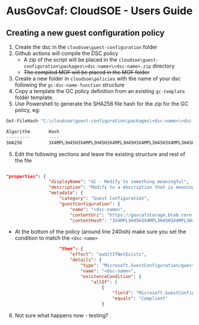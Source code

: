 # AusGovCaf: CloudSOE - Users Guide


## Creating a new guest configuration policy

1. Create the dsc in the `cloudsoe\guest-configuration` folder
1. Github actions will compile the DSC policy
   * A zip of the script will be placed in the  `cloudsoe\guest-configuration\packages\<dsc-name>\<dsc-name>.zip` directory
   * ~~The compiled MOF will be placed in the MOF folder~~
1. Create a new folder in `cloudsoe\policies` with the name of your dsc following the `gc-dsc-name-function` structure
1. Copy a template the GC policy definition from an existing `gc-template` folder template.
1. Use Powershell to generate the SHA256 file hash for the zip for the GC policy, eg:

```powershell
Get-FileHash "C:\cloudsoe\guest-configuration\packages\<dsc-name>\<dsc-name>.zip"

Algorithm       Hash                                                                   Path
---------       ----                                                                   ----
SHA256          3X4MPL3H45H3X4MPL3H45H3X4MPL3H45H3X4MPL3H45H3X4MPL3H45H3X4MPL3H4       C:\cloudsoe\guest-configuration\Packages\<dsc-name>\<dsc-name>.zip
```

5. Edit the following sections and leave the existing structure and rest of the file

```json

"properties": {
                "displayName": "GC - Modify to something meaningful",
                "description": "Modify to a description that is meaningful",
                "metadata": {
                    "category": "Guest Configuration",
                    "guestConfiguration": {
                        "name": "<dsc-name>",
                        "contentUri": "https://govcafstorage.blob.core.windows.net/guest-configuration/<dsc-name>.zip",
                        "contentHash": "3X4MPL3H45H3X4MPL3H45H3X4MPL3H45H3X4MPL3H45H3X4MPL3H45H3X4MPL3H4",
```

* At the bottom of the policy (around line 240ish) make sure you set the condition to match the `<dsc-name>`

```json
                    "then": {
                        "effect": "auditIfNotExists",
                        "details": {
                            "type": "Microsoft.GuestConfiguration/guestConfigurationAssignments",
                            "name": "<dsc-name>",
                            "existenceCondition": {
                                "allOf": [
                                    {
                                        "field": "Microsoft.GuestConfiguration/guestConfigurationAssignments/complianceStatus",
                                        "equals": "Compliant"
                                    }
```
6. Not sure what happens now - testing?